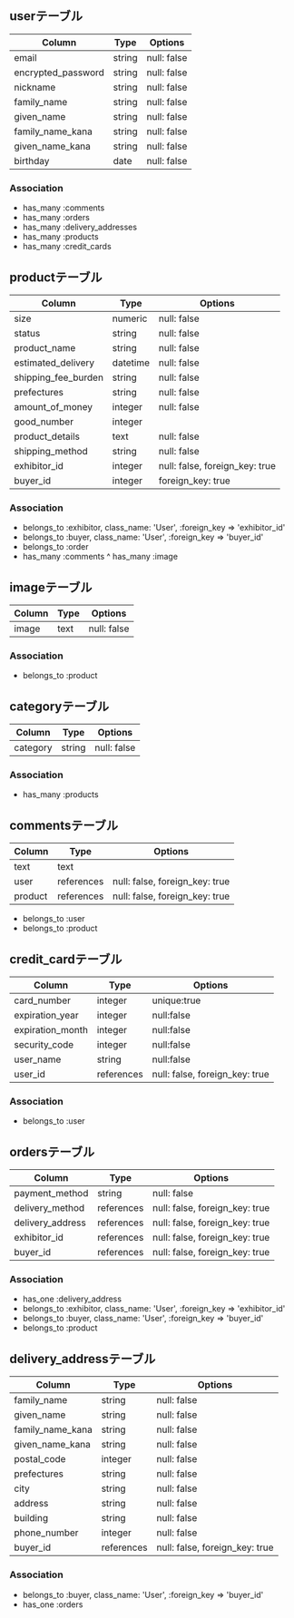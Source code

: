 ## userテーブル
|Column|Type|Options|
|------|----|-------|
|email|string|null: false|
|encrypted_password|string|null: false|
|nickname|string|null: false|
|family_name|string|null: false|
|given_name|string|null: false|
|family_name_kana|string|null: false|
|given_name_kana|string|null: false|
|birthday|date|null: false|
### Association
- has_many :comments
- has_many :orders
- has_many :delivery_addresses
- has_many :products
- has_many :credit_cards

## productテーブル
|Column|Type|Options|
|------|----|-------|
|size|numeric|null: false|
|status|string|null: false|
|product_name|string|null: false|
|estimated_delivery|datetime|null: false|
|shipping_fee_burden|string|null: false|
|prefectures|string|null: false|
|amount_of_money|integer|null: false|
|good_number|integer|
|product_details|text|null: false|
|shipping_method|string|null: false|
|exhibitor_id|integer|null: false, foreign_key: true|
|buyer_id|integer|foreign_key: true|
### Association
- belongs_to :exhibitor, class_name: 'User', :foreign_key => 'exhibitor_id'
- belongs_to :buyer, class_name: 'User', :foreign_key => 'buyer_id'
- belongs_to :order
- has_many :comments
^ has_many :image

## imageテーブル
|Column|Type|Options|
|------|----|-------|
|image|text|null: false|
### Association
- belongs_to :product

## categoryテーブル
|Column|Type|Options|
|------|----|-------|
|category|string|null: false|
### Association
- has_many :products

## commentsテーブル
|Column|Type|Options|
|------|----|-------|
|text|text|
|user|references|null: false, foreign_key: true|
|product|references|null: false, foreign_key: true|
- belongs_to :user
- belongs_to :product


## credit_cardテーブル
|Column|Type|Options|
|------|----|-------|
|card_number|integer|unique:true|
|expiration_year|integer|null:false|
|expiration_month|integer|null:false|
|security_code|integer|null:false|
|user_name|string|null:false|
|user_id|references|null: false, foreign_key: true|
### Association
- belongs_to :user


## ordersテーブル
|Column|Type|Options|
|------|----|-------|
|payment_method|string|null: false|
|delivery_method|references|null: false, foreign_key: true|
|delivery_address|references|null: false, foreign_key: true|
|exhibitor_id|references|null: false, foreign_key: true|
|buyer_id|references|null: false, foreign_key: true|
### Association
- has_one :delivery_address
- belongs_to :exhibitor, class_name: 'User', :foreign_key => 'exhibitor_id'
- belongs_to :buyer, class_name: 'User', :foreign_key => 'buyer_id'
- belongs_to :product

## delivery_addressテーブル
|Column|Type|Options|
|------|----|-------|
|family_name|string|null: false|
|given_name|string|null: false|
|family_name_kana|string|null: false|
|given_name_kana|string|null: false|
|postal_code|integer|null: false|
|prefectures|string|null: false|
|city|string|null: false|
|address|string|null: false|
|building|string|null: false|
|phone_number|integer|null: false|
|buyer_id|references|null: false, foreign_key: true|
### Association
- belongs_to :buyer, class_name: 'User', :foreign_key => 'buyer_id'
- has_one :orders